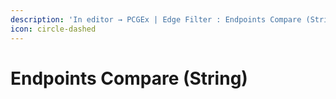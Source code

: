 ```yaml
---
description: 'In editor → PCGEx | Edge Filter : Endpoints Compare (String)'
icon: circle-dashed
---
```


# Endpoints Compare (String)

